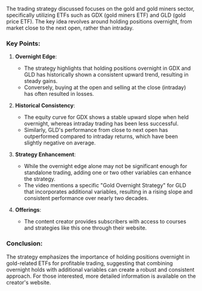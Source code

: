The trading strategy discussed focuses on the gold and gold miners sector, specifically utilizing ETFs such as GDX (gold miners ETF) and GLD (gold price ETF). The key idea revolves around holding positions overnight, from market close to the next open, rather than intraday.

### Key Points:
1. **Overnight Edge**: 
   - The strategy highlights that holding positions overnight in GDX and GLD has historically shown a consistent upward trend, resulting in steady gains.
   - Conversely, buying at the open and selling at the close (intraday) has often resulted in losses.

2. **Historical Consistency**:
   - The equity curve for GDX shows a stable upward slope when held overnight, whereas intraday trading has been less successful.
   - Similarly, GLD's performance from close to next open has outperformed compared to intraday returns, which have been slightly negative on average.

3. **Strategy Enhancement**:
   - While the overnight edge alone may not be significant enough for standalone trading, adding one or two other variables can enhance the strategy.
   - The video mentions a specific "Gold Overnight Strategy" for GLD that incorporates additional variables, resulting in a rising slope and consistent performance over nearly two decades.

4. **Offerings**:
   - The content creator provides subscribers with access to courses and strategies like this one through their website.

### Conclusion:
The strategy emphasizes the importance of holding positions overnight in gold-related ETFs for profitable trading, suggesting that combining overnight holds with additional variables can create a robust and consistent approach. For those interested, more detailed information is available on the creator's website.
